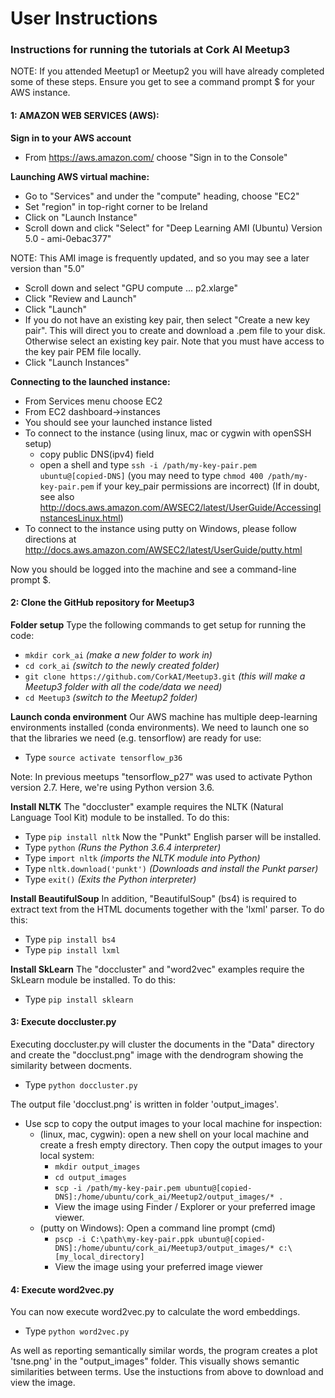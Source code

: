 # User Instructions

### Instructions for running the tutorials at Cork AI Meetup3

NOTE: If you attended Meetup1 or Meetup2 you will have already completed some of these steps. Ensure you get to see a command prompt $ for your AWS instance.

#### 1: AMAZON WEB SERVICES (AWS):
**Sign in to your AWS account**
 - From https://aws.amazon.com/ choose "Sign in to the Console"

**Launching AWS virtual machine:**
 - Go to "Services" and under the "compute" heading, choose "EC2"
 - Set "region" in top-right corner to be Ireland
 - Click on "Launch Instance"
 - Scroll down and click "Select" for "Deep Learning AMI (Ubuntu) Version 5.0 - ami-0ebac377"

NOTE: This AMI image is frequently updated, and so you may see a later version than "5.0"

 - Scroll down and select "GPU compute ... p2.xlarge"
 - Click "Review and Launch"
 - Click "Launch"
 - If you do not have an existing key pair, then select "Create a new key pair".  This will direct you to create and download a .pem file to your disk. Otherwise select an existing key pair. Note that you must have access to the key pair PEM file locally.
 - Click "Launch Instances"

**Connecting to the launched instance:**
 - From Services menu choose EC2
 - From EC2 dashboard->instances
 - You should see your launched instance listed
 - To connect to the instance (using linux, mac or cygwin with openSSH setup)
   - copy public DNS(ipv4) field
   - open a shell and type ```ssh -i /path/my-key-pair.pem ubuntu@[copied-DNS]```
   (you may need to type ```chmod 400 /path/my-key-pair.pem``` if your key_pair permissions are incorrect)
(If in doubt, see also http://docs.aws.amazon.com/AWSEC2/latest/UserGuide/AccessingInstancesLinux.html)
 - To connect to the instance using putty on Windows, please follow directions at http://docs.aws.amazon.com/AWSEC2/latest/UserGuide/putty.html

Now you should be logged into the machine and see a command-line prompt $.

#### 2: Clone the GitHub repository for Meetup3
**Folder setup**
 Type the following commands to get setup for running the code:
 - ```mkdir cork_ai```   *(make a new folder to work in)*
 - ```cd cork_ai```         *(switch to the newly created folder)*
 - ```git clone https://github.com/CorkAI/Meetup3.git```  *(this will make a Meetup3 folder with all the code/data we need)*
 - ```cd Meetup3```     *(switch to the Meetup2 folder)*

**Launch conda environment**
 Our AWS machine has multiple deep-learning environments installed (conda environments).  We need to launch one so that the libraries we need (e.g. tensorflow) are ready for use:
 - Type ```source activate tensorflow_p36```

 Note: In previous meetups "tensorflow_p27" was used to activate Python version 2.7. Here, we're using
 Python version 3.6.

**Install NLTK**
The "doccluster" example requires the NLTK (Natural Language Tool Kit) module to be installed. To do this:
- Type ```pip install nltk```
Now the "Punkt" English parser will be installed.
- Type ```python```   *(Runs the Python 3.6.4 interpreter)*
- Type ```import nltk```   *(imports the NLTK module into Python)*
- Type ```nltk.download('punkt')```   *(Downloads and install the Punkt parser)*
- Type ```exit()```  *(Exits the Python interpreter)*

**Install BeautifulSoup**
In addition, "BeautifulSoup" (bs4) is required to extract text from the HTML documents together with the 'lxml' parser. To do this:
- Type ```pip install bs4```
- Type ```pip install lxml```

**Install SkLearn**
 The "doccluster" and "word2vec" examples require the SkLearn module be installed. To do this:
 - Type ```pip install sklearn```

#### 3: Execute doccluster.py
Executing doccluster.py will cluster the documents in the "Data" directory
and create the "docclust.png" image with the dendrogram showing the similarity
between docments.
- Type ```python doccluster.py```

The output file 'docclust.png' is written in folder 'output_images'.
 - Use scp to copy the output images to your local machine for inspection:
 	- (linux, mac, cygwin): open a new shell on your local machine and create a fresh empty directory. Then copy the output images to your local system:
		- ```mkdir output_images```
		- ```cd output_images```
		- ```scp -i /path/my-key-pair.pem ubuntu@[copied-DNS]:/home/ubuntu/cork_ai/Meetup2/output_images/* .```
		- View the image using Finder / Explorer or your preferred image viewer.
	- (putty on Windows): Open a command line prompt (cmd)
		- ```pscp -i C:\path\my-key-pair.ppk ubuntu@[copied-DNS]:/home/ubuntu/cork_ai/Meetup3/output_images/* c:\[my_local_directory]```
		- View the image using your preferred image viewer

#### 4: Execute word2vec.py
You can now execute word2vec.py to calculate the word embeddings.
- Type ```python word2vec.py```

As well as reporting semantically similar words, the program creates a plot 'tsne.png' in the "output_images" folder. This visually shows semantic similarities between terms. Use the instuctions from above to download and view the image.